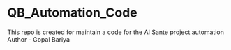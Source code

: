 # QB_Automation_Code
This repo is created for maintain a code for the AI Sante project automation
Author - Gopal Bariya
